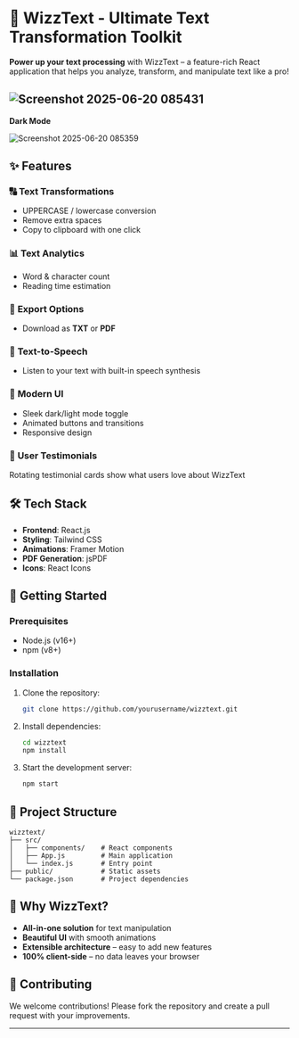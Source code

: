 
# 🚀 WizzText - Ultimate Text Transformation Toolkit  

**Power up your text processing** with WizzText – a feature-rich React application that helps you analyze, transform, and manipulate text like a pro!  

![Screenshot 2025-06-20 085431](https://github.com/user-attachments/assets/9bd0e71d-5755-4db2-b880-69210f68c3cb)
---
**Dark Mode**

![Screenshot 2025-06-20 085359](https://github.com/user-attachments/assets/a1b8d2d8-66d4-4741-aba7-3c38bed38f72)
## ✨ Features  

### 🔠 **Text Transformations**  
- UPPERCASE / lowercase conversion  
- Remove extra spaces  
- Copy to clipboard with one click  

### 📊 **Text Analytics**  
- Word & character count  
- Reading time estimation  

### 📁 **Export Options**  
- Download as **TXT** or **PDF**  

### 🎤 **Text-to-Speech**  
- Listen to your text with built-in speech synthesis  

### 🎨 **Modern UI**  
- Sleek dark/light mode toggle  
- Animated buttons and transitions  
- Responsive design  

### 💬 **User Testimonials**  
Rotating testimonial cards show what users love about WizzText  

## 🛠️ Tech Stack  

- **Frontend**: React.js  
- **Styling**: Tailwind CSS  
- **Animations**: Framer Motion  
- **PDF Generation**: jsPDF  
- **Icons**: React Icons  

## 🚀 Getting Started  

### Prerequisites  
- Node.js (v16+)  
- npm (v8+)  

### Installation  
1. Clone the repository:  
   ```bash  
   git clone https://github.com/yourusername/wizztext.git  
   ```  
2. Install dependencies:  
   ```bash  
   cd wizztext  
   npm install  
   ```  
3. Start the development server:  
   ```bash  
   npm start  
   ```  

## 📂 Project Structure  

```  
wizztext/  
├── src/  
│   ├── components/    # React components  
│   ├── App.js         # Main application  
│   └── index.js       # Entry point  
├── public/            # Static assets  
└── package.json       # Project dependencies  
```  

## 🌟 Why WizzText?  

- **All-in-one solution** for text manipulation  
- **Beautiful UI** with smooth animations  
- **Extensible architecture** – easy to add new features  
- **100% client-side** – no data leaves your browser  

## 🤝 Contributing  

We welcome contributions! Please fork the repository and create a pull request with your improvements.  


---
